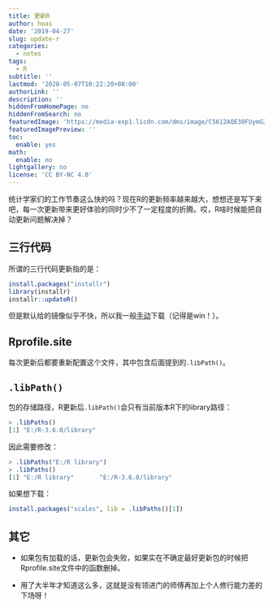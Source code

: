 ```yaml
---
title: 更新R
author: hoas
date: '2019-04-27'
slug: update-r
categories:
  - notes
tags:
  - R
subtitle: ''
lastmod: '2020-05-07T10:22:20+08:00'
authorLink: ''
description: ''
hiddenFromHomePage: no
hiddenFromSearch: no
featuredImage: 'https://media-exp1.licdn.com/dms/image/C5612AQE38FUymG2oYg/article-inline_image-shrink_1500_2232/0?e=1594252800&v=beta&t=qfh35Q3JGqqjOqvoH8OK9s3_tfGIuM4L6m5H2luRRuo'
featuredImagePreview: ''
toc:
  enable: yes
math:
  enable: no
lightgallery: no
license: 'CC BY-NC 4.0'
---
```


统计学家们的工作节奏这么快的吗？现在R的更新频率越来越大，想想还是写下来吧，每一次更新带来更好体验的同时少不了一定程度的折腾。哎，R啥时候能把自动更新问题解决掉？

<!--more-->

## 三行代码

所谓的三行代码更新指的是：

```r
install.packages("installr")
library(installr)
installr::updateR()
```

但是默认给的镜像似乎不快，所以我一般[手动](https://cran.r-project.org/)下载（记得是win！）。

## Rprofile.site

每次更新后都要重新配置这个文件，其中包含后面提到的`.libPath()`。

## `.libPath()`

包的存储路径，R更新后`.libPath()`会只有当前版本R下的library路径：

```r
> .libPaths()
[1] "E:/R-3.6.0/library"
```

因此需要修改：

```r
> .libPaths("E:/R library")
> .libPaths()
[1] "E:/R library"       "E:/R-3.6.0/library"
```

如果想下载：

```r
install.packages("scales", lib = .libPaths()[1])
```

## 其它

- 如果包有加载的话，更新包会失败，如果实在不确定最好更新包的时候把Rprofile.site文件中的函数删掉。

- 用了大半年才知道这么多，这就是没有领进门的师傅再加上个人修行能力差的下场呀！
